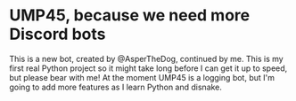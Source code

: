 # UMP45, because we need more Discord bots
This is a new bot, created by @AsperTheDog, continued by me. This is my first real Python project so it might take long before I can get it up to speed, but please bear with me! At the moment UMP45 is a logging bot, but I'm going to add more features as I learn Python and disnake. 
